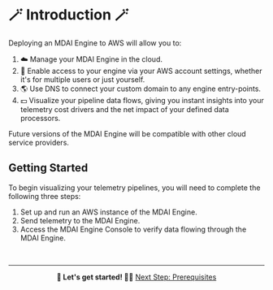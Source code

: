 # 🪄 Introduction 🪄

Deploying an MDAI Engine to AWS will allow you to:
1. ☁️ Manage your MDAI Engine in the cloud.
2. 🔐 Enable access to your engine via your AWS account settings, whether it's for multiple users or just yourself.
3. 🌎 Use DNS to connect your custom domain to any engine entry-points.
4. 💵 Visualize your pipeline data flows, giving you instant insights into your telemetry cost drivers and the net impact of your defined data processors.

Future versions of the MDAI Engine will be compatible with other cloud service providers.

## Getting Started

To begin visualizing your telemetry pipelines, you will need to complete the following three steps:

1. Set up and run an AWS instance of the MDAI Engine.
2. Send telemetry to the MDAI Engine.
3. Access the MDAI Engine Console to verify data flowing through the MDAI Engine.

<br />

----

<p style="text-align: center;">
  <b>🏃 Let's get started! 🏃‍♀️</b>
  <a href="./prerequisites.md">Next Step: Prerequisites</a>
</p>
